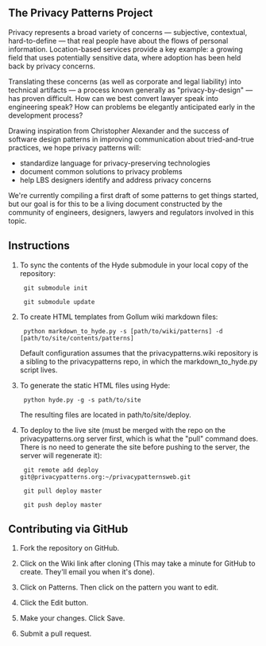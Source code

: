The Privacy Patterns Project
----------------------------

Privacy represents a broad variety of concerns — subjective, contextual, hard-to-define — that real people have about the flows of personal information. Location-based services provide a key example: a growing field that uses potentially sensitive data, where adoption has been held back by privacy concerns.

Translating these concerns (as well as corporate and legal liability) into technical artifacts — a process known generally as "privacy-by-design" — has proven difficult. How can we best convert lawyer speak into engineering speak? How can problems be elegantly anticipated early in the development process?

Drawing inspiration from Christopher Alexander and the success of software design patterns in improving communication about tried-and-true practices, we hope privacy patterns will:

 * standardize language for privacy-preserving technologies
 * document common solutions to privacy problems
 * help LBS designers identify and address privacy concerns

We're currently compiling a first draft of some patterns to get things started, but our goal is for this to be a living document constructed by the community of engineers, designers, lawyers and regulators involved in this topic.


Instructions
------------

1. To sync the contents of the Hyde submodule in your local copy of the repository:

        git submodule init

        git submodule update

3. To create HTML templates from Gollum wiki markdown files:

        python markdown_to_hyde.py -s [path/to/wiki/patterns] -d [path/to/site/contents/patterns]

    Default configuration assumes that the privacypatterns.wiki repository is a sibling to the privacypatterns repo, in which the markdown_to_hyde.py script lives.

2. To generate the static HTML files using Hyde:

        python hyde.py -g -s path/to/site

    The resulting files are located in path/to/site/deploy.

4. To deploy to the live site (must be merged with the repo on the privacypatterns.org server first, which is what the "pull" command does. There is no need to generate the site before pushing to the server, the server will regenerate it):

        git remote add deploy git@privacypatterns.org:~/privacypatternsweb.git
        
        git pull deploy master

        git push deploy master

Contributing via GitHub
-----------------------

1. Fork the repository on GitHub.

2. Click on the Wiki link after cloning (This may take a minute for GitHub to create. They'll email you when it's done).

3. Click on Patterns. Then click on the pattern you want to edit.

4. Click the Edit button.

5. Make your changes. Click Save.

6. Submit a pull request.